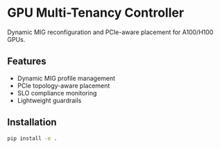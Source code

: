 # GPU Multi-Tenancy Controller

Dynamic MIG reconfiguration and PCIe-aware placement for A100/H100 GPUs.

## Features
- Dynamic MIG profile management  
- PCIe topology-aware placement
- SLO compliance monitoring
- Lightweight guardrails

## Installation
```bash
pip install -e .
```